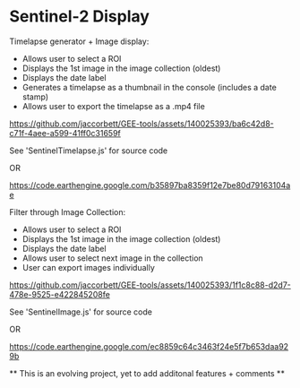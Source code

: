 # Sentinel-2 Display

Timelapse generator + Image display:

- Allows user to select a ROI
- Displays the 1st image in the image collection (oldest)
- Displays the date label
- Generates a timelapse as a thumbnail in the console (includes a date stamp)
- Allows user to export the timelapse as a .mp4 file




https://github.com/jaccorbett/GEE-tools/assets/140025393/ba6c42d8-c71f-4aee-a599-41ff0c31659f




See 'SentinelTimelapse.js' for source code

OR

https://code.earthengine.google.com/b35897ba8359f12e7be80d79163104ae



Filter through Image Collection:

- Allows user to select a ROI
- Displays the 1st image in the image collection (oldest)
- Displays the date label
- Allows user to select next image in the collection
- User can export images individually



https://github.com/jaccorbett/GEE-tools/assets/140025393/1f1c8c88-d2d7-478e-9525-e422845208fe




See 'SentinelImage.js' for source code

OR

https://code.earthengine.google.com/ec8859c64c3463f24e5f7b653daa929b



** This is an evolving project, yet to add additonal features + comments **
